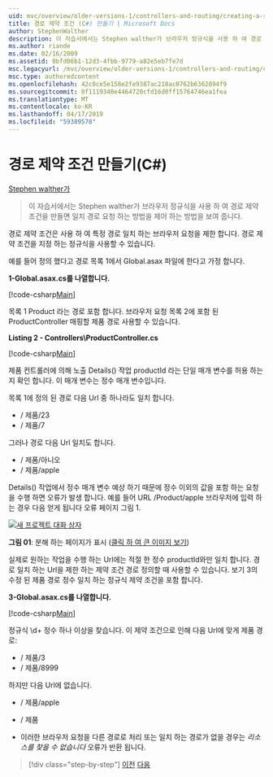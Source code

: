 ```yaml
---
uid: mvc/overview/older-versions-1/controllers-and-routing/creating-a-route-constraint-cs
title: 경로 제약 조건 (C#) 만들기 | Microsoft Docs
author: StephenWalther
description: 이 자습서에서는 Stephen walther가 브라우저 정규식을 사용 하 여 경로 제약 조건을 만들면 일치 경로 요청 하는 방법을 제어 하는 방법을 보여 줍니다.
ms.author: riande
ms.date: 02/16/2009
ms.assetid: 0bfd06b1-12d3-4fbb-9779-a82e5eb7fe7d
msc.legacyurl: /mvc/overview/older-versions-1/controllers-and-routing/creating-a-route-constraint-cs
msc.type: authoredcontent
ms.openlocfilehash: 42c0ce5e158e2fe9387ac218ac0762b6362094f9
ms.sourcegitcommit: 0f1119340e4464720cfd16d0ff15764746ea1fea
ms.translationtype: MT
ms.contentlocale: ko-KR
ms.lasthandoff: 04/17/2019
ms.locfileid: "59389578"
---
```

# <a name="creating-a-route-constraint-c"></a>경로 제약 조건 만들기(C#)

[Stephen walther가](https://github.com/StephenWalther)

> 이 자습서에서는 Stephen walther가 브라우저 정규식을 사용 하 여 경로 제약 조건을 만들면 일치 경로 요청 하는 방법을 제어 하는 방법을 보여 줍니다.


경로 제약 조건은 사용 하 여 특정 경로 일치 하는 브라우저 요청을 제한 합니다. 경로 제약 조건을 지정 하는 정규식을 사용할 수 있습니다.

예를 들어 정의 했다고 경로 목록 1에서 Global.asax 파일에 한다고 가정 합니다.

**1-Global.asax.cs를 나열합니다.**

[!code-csharp[Main](creating-a-route-constraint-cs/samples/sample1.cs)]

목록 1 Product 라는 경로 포함 합니다. 브라우저 요청 목록 2에 포함 된 ProductController 매핑할 제품 경로 사용할 수 있습니다.

**Listing 2 - Controllers\ProductController.cs**

[!code-csharp[Main](creating-a-route-constraint-cs/samples/sample2.cs)]

제품 컨트롤러에 의해 노출 Details() 작업 productId 라는 단일 매개 변수를 허용 하는지 확인 합니다. 이 매개 변수는 정수 매개 변수입니다.

목록 1에 정의 된 경로 다음 Url 중 하나라도 일치 합니다.

- / 제품/23
- / 제품/7

그러나 경로 다음 Url 일치도 합니다.

- / 제품/아니오
- / 제품/apple

Details() 작업에서 정수 매개 변수 예상 하기 때문에 정수 이외의 값을 포함 하는 요청을 수행 하면 오류가 발생 합니다. 예를 들어 URL /Product/apple 브라우저에 입력 하는 경우 다음 얻게 됩니다 오류 페이지 그림 1.


[![새 프로젝트 대화 상자](creating-a-route-constraint-cs/_static/image1.jpg)](creating-a-route-constraint-cs/_static/image1.png)

**그림 01**: 분해 하는 페이지가 표시 ([클릭 하 여 큰 이미지 보기](creating-a-route-constraint-cs/_static/image2.png))


실제로 원하는 작업을 수행 하는 Url에는 적절 한 정수 productId와만 일치 합니다. 경로 일치 하는 Url을 제한 하는 제약 조건 경로 정의할 때 사용할 수 있습니다. 보기 3의 수정 된 제품 경로 정수 일치 하는 정규식 제약 조건을 포함 합니다.

**3-Global.asax.cs를 나열합니다.**

[!code-csharp[Main](creating-a-route-constraint-cs/samples/sample3.cs)]

정규식 \d+ 정수 하나 이상을 찾습니다. 이 제약 조건으로 인해 다음 Url에 맞게 제품 경로:

- / 제품/3
- / 제품/8999

하지만 다음 Url에 없습니다.

- / 제품/apple
- / 제품

- 이러한 브라우저 요청을 다른 경로로 처리 또는 일치 하는 경로가 없을 경우는 *리소스를 찾을 수 없습니다* 오류가 반환 됩니다.

> [!div class="step-by-step"]
> [이전](creating-custom-routes-cs.md)
> [다음](creating-a-custom-route-constraint-cs.md)
